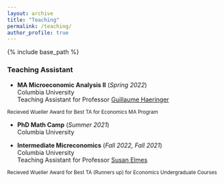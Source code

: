 ```yaml
---
layout: archive
title: "Teaching"
permalink: /teaching/
author_profile: true
---
```


{% include base_path %}


### Teaching Assistant

* **MA Microeconomic Analysis II** (*Spring 2022*)  
Columbia University  
Teaching Assistant for Professor [Guillaume Haeringer](https://sites.google.com/site/guillaumehaeringer/)

<small> Recieved Wueller Award for Best TA for Economics MA Program </small>

* **PhD Math Camp** (*Summer 2021*)  
Columbia University  

* **Intermediate Micreconomics** (*Fall 2022, Fall 2021*)  
Columbia University  
Teaching Assistant for Professor [Susan Elmes](https://econ.columbia.edu/econpeople/susan-elmes/)  

<small> Recieved Wueller Award for Best TA (Runners up) for Economics Undergraduate Courses </small>



